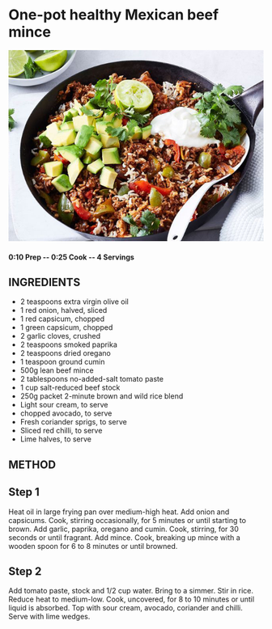 # One-pot healthy Mexican beef mince
![](https://raw.githubusercontent.com/fuzzwah/recipes/master/pics/Mexican_beef_mince.jpg)
#### 0:10 Prep -- 0:25 Cook -- 4 Servings
## INGREDIENTS
* 2 teaspoons extra virgin olive oil
* 1 red onion, halved, sliced
* 1 red capsicum, chopped
* 1 green capsicum, chopped
* 2 garlic cloves, crushed
* 2 teaspoons smoked paprika
* 2 teaspoons dried oregano
* 1 teaspoon ground cumin
* 500g lean beef mince
* 2 tablespoons no-added-salt tomato paste
* 1 cup salt-reduced beef stock
* 250g packet 2-minute brown and wild rice blend
* Light sour cream, to serve
* chopped avocado, to serve
* Fresh coriander sprigs, to serve
* Sliced red chilli, to serve
* Lime halves, to serve
## METHOD
## Step 1
Heat oil in large frying pan over medium-high heat. Add onion and capsicums. Cook, stirring occasionally, for 5 minutes or until starting to brown. Add garlic, paprika, oregano and cumin. Cook, stirring, for 30 seconds or until fragrant. Add mince. Cook, breaking up mince with a wooden spoon for 6 to 8 minutes or until browned.
## Step 2
Add tomato paste, stock and 1/2 cup water. Bring to a simmer. Stir in rice. Reduce heat to medium-low. Cook, uncovered, for 8 to 10 minutes or until liquid is absorbed. Top with sour cream, avocado, coriander and chilli. Serve with lime wedges.
